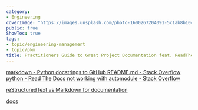 ```yaml
---
category:
- Engineering
coverImage: "https://images.unsplash.com/photo-1600267204091-5c1ab8b10c02?q=80&w=2070&auto=format&fit=crop&ixlib=rb-4.0.3&ixid=M3wxMjA3fDB8MHxwaG90by1wYWdlfHx8fGVufDB8fHx8fA%3D%3D"
public: true
ShowToc: true
tags:
- topic/engineering-management
- topic/pkm
title: Practitioners Guide to Great Project Documentation feat. ReadTheDocs
---
```


[markdown - Python docstrings to GitHub README.md - Stack Overflow](https://stackoverflow.com/questions/36237477/python-docstrings-to-github-readme-md)
[python - Read The Docs not working with automodule - Stack Overflow](https://stackoverflow.com/questions/25012658/read-the-docs-not-working-with-automodule/71586732#71586732)

[reStructuredText vs Markdown for documentation](https://www.zverovich.net/2016/06/16/rst-vs-markdown.html)

[docs](https://github.com/django/django/tree/main/docs)
